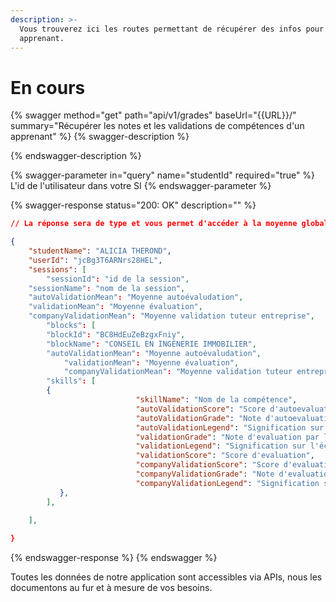 ```yaml
---
description: >-
  Vous trouverez ici les routes permettant de récupérer des infos pour un
  apprenant.
---
```


# En cours



{% swagger method="get" path="api/v1/grades" baseUrl="{{URL}}/" summary="Récupérer les notes et les validations de compétences d'un apprenant" %}
{% swagger-description %}

{% endswagger-description %}

{% swagger-parameter in="query" name="studentId" required="true" %}
L'id de l'utilisateur dans votre SI
{% endswagger-parameter %}

{% swagger-response status="200: OK" description="" %}
```json
// La réponse sera de type et vous permet d'accéder à la moyenne globale et aussi à la moyenne par bloc

{
    "studentName": "ALICIA THEROND",
    "userId": "jcBg3T6ARNrs28HEL",
    "sessions": [
        "sessionId": "id de la session",
	"sessionName": "nom de la session",
	"autoValidationMean": "Moyenne autoévaludation",
	"validationMean": "Moyenne évaluation",
	"companyValidationMean": "Moyenne validation tuteur entreprise",
        "blocks": [
		"blockId": "BC8HdEuZeBzgxFniy",
		"blockName": "CONSEIL EN INGÉNERIE IMMOBILIER",
		"autoValidationMean": "Moyenne autoévaludation",
	        "validationMean": "Moyenne évaluation",
	        "companyValidationMean": "Moyenne validation tuteur entreprise",
		"skills": [
		{
							"skillName": "Nom de la compétence",
							"autoValidationScore": "Score d'autoevaluation",
							"autoValidationGrade": "Note d'autoevaluation de la compétence sur 1",
							"autoValidationLegend": "Signification sur l'échelle du score",
							"validationGrade": "Note d'evaluation par le centre sur 1",
							"validationLegend": "Signification sur l'échelle du score",
							"validationScore": "Score d'evaluation",
							"companyValidationScore": "Score d'evaluation par l'entreprise",
							"companyValidationGrade": "Note d'evaluation par l'entreprise sur 1",
							"companyValidationLegend": "Signification sur l'échelle du score",
	       },
        ],
        
    ],

}
```
{% endswagger-response %}
{% endswagger %}

Toutes les données de notre application sont accessibles via APIs, nous les documentons au fur et à mesure de vos besoins.
